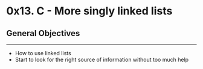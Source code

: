 # 0x13. C - More singly linked lists

## General Objectives
---
* How to use linked lists
* Start to look for the right source of information without too much help

